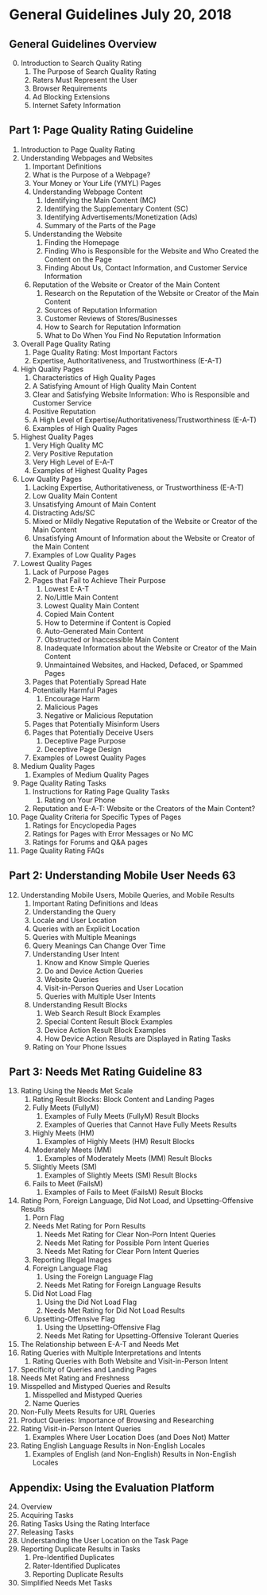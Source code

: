 # General Guidelines July 20, 2018

## General Guidelines Overview

0. Introduction to Search Quality Rating
    1. The Purpose of Search Quality Rating
    2. Raters Must Represent the User
    3. Browser Requirements
    4. Ad Blocking Extensions
    5. Internet Safety Information

## Part 1: Page Quality Rating Guideline

1. Introduction to Page Quality Rating
2. Understanding Webpages and Websites
    1. Important Definitions
    2. What is the Purpose of a Webpage?
    3. Your Money or Your Life (YMYL) Pages
    4. Understanding Webpage Content
        1. Identifying the Main Content (MC)
        2. Identifying the Supplementary Content (SC)
        3. Identifying Advertisements/Monetization (Ads)
        4. Summary of the Parts of the Page
    5. Understanding the Website
        1. Finding the Homepage
        2. Finding Who is Responsible for the Website and Who Created the Content on the Page
        3. Finding About Us, Contact Information, and Customer Service Information
    6. Reputation of the Website or Creator of the Main Content
        1. Research on the Reputation of the Website or Creator of the Main Content
        2. Sources of Reputation Information
        3. Customer Reviews of Stores/Businesses
        4. How to Search for Reputation Information
        5. What to Do When You Find No Reputation Information
3. Overall Page Quality Rating
    1. Page Quality Rating: Most Important Factors
    2. Expertise, Authoritativeness, and Trustworthiness (E-A-T)
4. High Quality Pages
    1. Characteristics of High Quality Pages
    2. A Satisfying Amount of High Quality Main Content
    3. Clear and Satisfying Website Information: Who is Responsible and Customer Service
    4. Positive Reputation
    5. A High Level of Expertise/Authoritativeness/Trustworthiness (E-A-T)
    6. Examples of High Quality Pages
5. Highest Quality Pages
    1. Very High Quality MC
    2. Very Positive Reputation
    3. Very High Level of E-A-T
    4. Examples of Highest Quality Pages
6. Low Quality Pages
    1. Lacking Expertise, Authoritativeness, or Trustworthiness (E-A-T)
    2. Low Quality Main Content
    3. Unsatisfying Amount of Main Content
    4. Distracting Ads/SC
    5. Mixed or Mildly Negative Reputation of the Website or Creator of the Main Content
    6. Unsatisfying Amount of Information about the Website or Creator of the Main Content
    7. Examples of Low Quality Pages
7. Lowest Quality Pages
    1. Lack of Purpose Pages
    2. Pages that Fail to Achieve Their Purpose
        1. Lowest E-A-T
        2. No/Little Main Content
        3. Lowest Quality Main Content
        4. Copied Main Content
        5. How to Determine if Content is Copied
        6. Auto-Generated Main Content
        7. Obstructed or Inaccessible Main Content
        8. Inadequate Information about the Website or Creator of the Main Content
        9. Unmaintained Websites, and Hacked, Defaced, or Spammed Pages
    3. Pages that Potentially Spread Hate
    4. Potentially Harmful Pages
        1. Encourage Harm
        2. Malicious Pages
        3. Negative or Malicious Reputation
    5. Pages that Potentially Misinform Users
    6. Pages that Potentially Deceive Users
        1. Deceptive Page Purpose
        2. Deceptive Page Design
    7. Examples of Lowest Quality Pages
8. Medium Quality Pages
    1. Examples of Medium Quality Pages
9. Page Quality Rating Tasks
    1. Instructions for Rating Page Quality Tasks
        1. Rating on Your Phone
    2. Reputation and E-A-T: Website or the Creators of the Main Content?
10. Page Quality Criteria for Specific Types of Pages
    1. Ratings for Encyclopedia Pages
    2. Ratings for Pages with Error Messages or No MC
    3. Ratings for Forums and Q&A pages
11. Page Quality Rating FAQs

## Part 2: Understanding Mobile User Needs 63

12. Understanding Mobile Users, Mobile Queries, and Mobile Results
    1. Important Rating Definitions and Ideas
    2. Understanding the Query
    3. Locale and User Location
    4. Queries with an Explicit Location
    5. Queries with Multiple Meanings
    6. Query Meanings Can Change Over Time
    7. Understanding User Intent
        1. Know and Know Simple Queries
        2. Do and Device Action Queries
        3. Website Queries
        4. Visit-in-Person Queries and User Location
        5. Queries with Multiple User Intents
    8. Understanding Result Blocks
        1. Web Search Result Block Examples
        2. Special Content Result Block Examples
        3. Device Action Result Block Examples
        4. How Device Action Results are Displayed in Rating Tasks
    9. Rating on Your Phone Issues

## Part 3: Needs Met Rating Guideline 83

13. Rating Using the Needs Met Scale
    1. Rating Result Blocks: Block Content and Landing Pages
    2. Fully Meets (FullyM)
        1. Examples of Fully Meets (FullyM) Result Blocks
        2. Examples of Queries that Cannot Have Fully Meets Results
    3. Highly Meets (HM)
        1. Examples of Highly Meets (HM) Result Blocks
    4. Moderately Meets (MM)
        1. Examples of Moderately Meets (MM) Result Blocks
    5. Slightly Meets (SM)
        1. Examples of Slightly Meets (SM) Result Blocks
    6. Fails to Meet (FailsM)
        1. Examples of Fails to Meet (FailsM) Result Blocks
14. Rating Porn, Foreign Language, Did Not Load, and Upsetting-Offensive Results
    1. Porn Flag
    2. Needs Met Rating for Porn Results
        1. Needs Met Rating for Clear Non-Porn Intent Queries
        2. Needs Met Rating for Possible Porn Intent Queries
        3. Needs Met Rating for Clear Porn Intent Queries
    3. Reporting Illegal Images
    4. Foreign Language Flag
        1. Using the Foreign Language Flag
        2. Needs Met Rating for Foreign Language Results
    5. Did Not Load Flag
        1. Using the Did Not Load Flag
        2. Needs Met Rating for Did Not Load Results
    6. Upsetting-Offensive Flag
        1. Using the Upsetting-Offensive Flag
        2. Needs Met Rating for Upsetting-Offensive Tolerant Queries
15. The Relationship between E-A-T and Needs Met
16. Rating Queries with Multiple Interpretations and Intents
    1. Rating Queries with Both Website and Visit-in-Person Intent
17. Specificity of Queries and Landing Pages
18. Needs Met Rating and Freshness
19. Misspelled and Mistyped Queries and Results
    1. Misspelled and Mistyped Queries
    2. Name Queries
20. Non-Fully Meets Results for URL Queries
21. Product Queries: Importance of Browsing and Researching
22. Rating Visit-in-Person Intent Queries
    1. Examples Where User Location Does (and Does Not) Matter
23. Rating English Language Results in Non-English Locales
    1. Examples of English (and Non-English) Results in Non-English Locales

## Appendix: Using the Evaluation Platform

24. Overview
25. Acquiring Tasks
26. Rating Tasks Using the Rating Interface
27. Releasing Tasks
28. Understanding the User Location on the Task Page
29. Reporting Duplicate Results in Tasks
    1. Pre-Identified Duplicates
    2. Rater-Identified Duplicates
    3. Reporting Duplicate Results
30. Simplified Needs Met Tasks